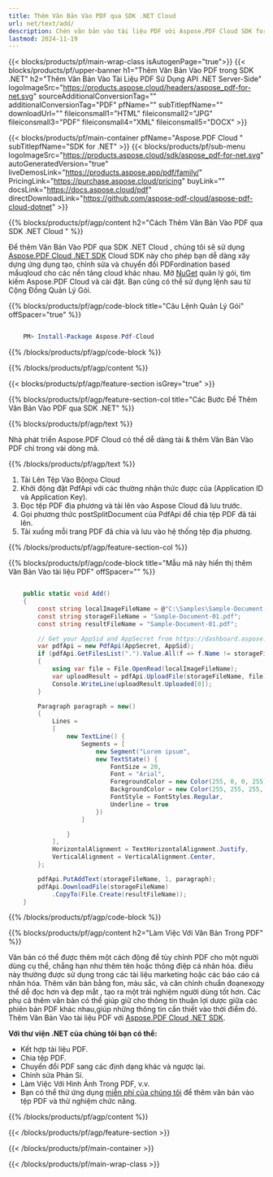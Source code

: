 ```yaml
---
title: Thêm Văn Bản Vào PDF qua SDK .NET Cloud
url: net/text/add/
description: Chèn văn bản vào tài liệu PDF với Aspose.PDF Cloud SDK for .NET. Tự động hóa chỉnh sửa nội dung một cách dễ dàng.
lastmod: 2024-11-19
---
```


{{< blocks/products/pf/main-wrap-class isAutogenPage="true">}}
{{< blocks/products/pf/upper-banner h1="Thêm Văn Bản Vào PDF trong SDK .NET" h2="Thêm Văn Bản Vào Tài Liệu PDF Sử Dụng API .NET Server-Side" logoImageSrc="https://products.aspose.cloud/headers/aspose_pdf-for-net.svg" sourceAdditionalConversionTag="" additionalConversionTag="PDF" pfName="" subTitlepfName="" downloadUrl="" fileiconsmall1="HTML" fileiconsmall2="JPG" fileiconsmall3="PDF" fileiconsmall4="XML" fileiconsmall5="DOCX" >}}

{{< blocks/products/pf/main-container pfName="Aspose.PDF Cloud " subTitlepfName="SDK for .NET" >}}
{{< blocks/products/pf/sub-menu logoImageSrc="https://products.aspose.cloud/sdk/aspose_pdf-for-net.svg"
autoGeneratedVersion="true"
liveDemosLink="https://products.aspose.app/pdf/family/" PricingLink="https://purchase.aspose.cloud/pricing" buyLink="" docsLink="https://docs.aspose.cloud/pdf"  directDownloadLink="https://github.com/aspose-pdf-cloud/aspose-pdf-cloud-dotnet" >}}

{{% blocks/products/pf/agp/content h2="Cách Thêm Văn Bản Vào PDF qua SDK .NET Cloud " %}}

Để thêm Văn Bản Vào PDF qua SDK .NET Cloud , chúng tôi sẽ sử dụng
[Aspose.PDF Cloud .NET SDK](https://products.aspose.cloud/pdf/net/)
Cloud SDK này cho phép bạn dễ dàng xây dựng ứng dụng tạo, chỉnh sửa và chuyển đổi PDFordination based mẩuqloud cho các nền tảng cloud khác nhau. Mở
[NuGet](https://www.nuget.org/packages/Aspose.Pdf-Cloud)
quản lý gói, tìm kiếm
Aspose.PDF Cloud
và cài đặt. Bạn cũng có thể sử dụng lệnh sau từ Cộng Đồng Quản Lý Gói.

{{% blocks/products/pf/agp/code-block title="Câu Lệnh Quản Lý Gói" offSpacer="true" %}}

```powershell

    PM> Install-Package Aspose.Pdf-Cloud

```

{{% /blocks/products/pf/agp/code-block %}}

{{% /blocks/products/pf/agp/content %}}

{{< blocks/products/pf/agp/feature-section isGrey="true" >}}

{{% blocks/products/pf/agp/feature-section-col title="Các Bước Để Thêm Văn Bản Vào PDF qua SDK .NET" %}}

{{% blocks/products/pf/agp/text %}}

Nhà phát triển Aspose.PDF Cloud có thể dễ dàng tải & thêm Văn Bản Vào PDF chỉ trong vài dòng mã.

{{% /blocks/products/pf/agp/text %}}

1. Tải Lên Tệp Vào Bộიდა Cloud
1. Khởi động đặt PdfApi với các thường nhận thức được cũa (Application ID và Application Key).
1. Đọc tệp PDF địa phương và tải lên vào Aspose Cloud đã lưu trước.
1. Gọi phương thức postSplitDocument của PdfApi để chia tệp PDF đã tải lên.
1. Tải xuống mỗi trang PDF đã chia và lưu vào hệ thống tệp địa phương.

{{% /blocks/products/pf/agp/feature-section-col %}}



{{% blocks/products/pf/agp/code-block title="Mẫu mã này hiển thị thêm Văn Bản Vào tài liệu PDF" offSpacer="" %}}

```cs

    public static void Add()
    {
        const string localImageFileName = @"C:\Samples\Sample-Document-01.pdf";
        const string storageFileName = "Sample-Document-01.pdf";
        const string resultFileName = "Sample-Document-01.pdf";

        // Get your AppSid and AppSecret from https://dashboard.aspose.cloud (free registration required).
        var pdfApi = new PdfApi(AppSecret, AppSid);
        if (pdfApi.GetFilesList(".").Value.All(f => f.Name != storageFileName))
        {
            using var file = File.OpenRead(localImageFileName);
            var uploadResult = pdfApi.UploadFile(storageFileName, file);
            Console.WriteLine(uploadResult.Uploaded[0]);
        }

        Paragraph paragraph = new()
        {
            Lines =
            [
                new TextLine() {
                    Segments = [
                        new Segment("Lorem ipsum",
                        new TextState() {
                            FontSize = 20,
                            Font = "Arial",
                            ForegroundColor = new Color(255, 0, 0, 255),
                            BackgroundColor = new Color(255, 255, 255, 0),
                            FontStyle = FontStyles.Regular,
                            Underline = true
                        })
                    ]

                }
            ],
            HorizontalAlignment = TextHorizontalAlignment.Justify,
            VerticalAlignment = VerticalAlignment.Center,
        };

        pdfApi.PutAddText(storageFileName, 1, paragraph);
        pdfApi.DownloadFile(storageFileName)
            .CopyTo(File.Create(resultFileName));
    }
```

{{% /blocks/products/pf/agp/code-block %}}

{{% blocks/products/pf/agp/content h2="Làm Việc Với Văn Bản Trong PDF" %}}

Văn bản có thể được thêm một cách động để tùy chỉnh PDF cho một người dùng cụ thể, chẳng hạn như thêm tên hoặc thông điệp cá nhân hóa. điều này thường được sử dụng trong các tài liệu marketing hoặc các báo cáo cá nhân hóa. Thêm văn bản bằng fon, màu sắc, và căn chỉnh chuẩn đoạneходу thể dễ đọc hơn và đẹp mắt , tạo ra một trải nghiệm người dùng tốt hơn. Các phụ cả thêm văn bản có thể giúp giữ cho thông tin thuận lợi dược giữa các phiên bản PDF khác nhau,giúp những thông tin cần thiết vào thời điểm đó.
Thêm Văn Bản Vào tài liệu PDF với [Aspose.PDF Cloud .NET SDK](https://products.aspose.cloud/pdf/net/).

**Với thư viện .NET của chúng tôi bạn có thể:**

+ Kết hợp tài liệu PDF.
+ Chia tệp PDF.
+ Chuyển đổi PDF sang các định dạng khác và ngược lại.
+ Chỉnh sửa Phản Sí.
+ Làm Việc Với Hình Ảnh Trong PDF, v.v.
+ Bạn có thể thử ứng dụng [miễn phí của chúng tôi](https://products.aspose.app/pdf/editor) để thêm văn bản vào tệp PDF và thử nghiệm chức năng.

{{% /blocks/products/pf/agp/content %}}

{{< /blocks/products/pf/agp/feature-section >}}

{{< /blocks/products/pf/main-container >}}

{{< /blocks/products/pf/main-wrap-class >}}

